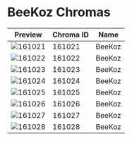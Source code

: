 # BeeKoz Chromas



| Preview | Chroma ID | Name |
|---------|-----------|------|
| ![161021](https://raw.communitydragon.org/latest/plugins/rcp-be-lol-game-data/global/default/v1/champion-chroma-images/161/161021.png) | 161021 | BeeKoz |
| ![161022](https://raw.communitydragon.org/latest/plugins/rcp-be-lol-game-data/global/default/v1/champion-chroma-images/161/161022.png) | 161022 | BeeKoz |
| ![161023](https://raw.communitydragon.org/latest/plugins/rcp-be-lol-game-data/global/default/v1/champion-chroma-images/161/161023.png) | 161023 | BeeKoz |
| ![161024](https://raw.communitydragon.org/latest/plugins/rcp-be-lol-game-data/global/default/v1/champion-chroma-images/161/161024.png) | 161024 | BeeKoz |
| ![161025](https://raw.communitydragon.org/latest/plugins/rcp-be-lol-game-data/global/default/v1/champion-chroma-images/161/161025.png) | 161025 | BeeKoz |
| ![161026](https://raw.communitydragon.org/latest/plugins/rcp-be-lol-game-data/global/default/v1/champion-chroma-images/161/161026.png) | 161026 | BeeKoz |
| ![161027](https://raw.communitydragon.org/latest/plugins/rcp-be-lol-game-data/global/default/v1/champion-chroma-images/161/161027.png) | 161027 | BeeKoz |
| ![161028](https://raw.communitydragon.org/latest/plugins/rcp-be-lol-game-data/global/default/v1/champion-chroma-images/161/161028.png) | 161028 | BeeKoz |